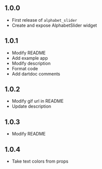 ## 1.0.0

* First release of `alphabet_slider`
* Create and expose AlphabetSlider widget

## 1.0.1

* Modify README
* Add example app
* Modify description
* Format code
* Add dartdoc comments

## 1.0.2

* Modify gif url in README
* Update description

## 1.0.3

* Modify README

## 1.0.4

* Take text colors from props

